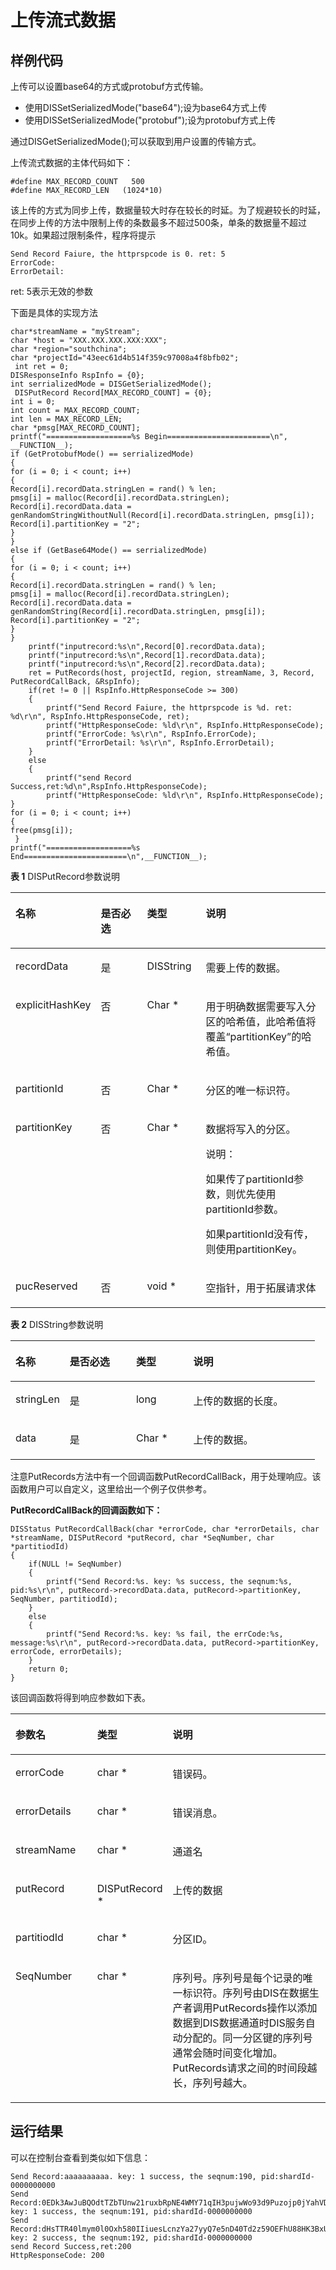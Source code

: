 # 上传流式数据<a name="dayu_06_0083"></a>

## 样例代码<a name="zh-cn_topic_0131160814_zh-cn_topic_0131140748_section42184651"></a>

上传可以设置base64的方式或protobuf方式传输。

-   使用DISSetSerializedMode\("base64"\);设为base64方式上传
-   使用DISSetSerializedMode\("protobuf"\);设为protobuf方式上传

通过DISGetSerializedMode\(\);可以获取到用户设置的传输方式。

上传流式数据的主体代码如下：

```
#define MAX_RECORD_COUNT   500
#define MAX_RECORD_LEN   (1024*10)
```

该上传的方式为同步上传，数据量较大时存在较长的时延。为了规避较长的时延，在同步上传的方法中限制上传的条数最多不超过500条，单条的数据量不超过10k。如果超过限制条件，程序将提示

```
Send Record Faiure, the httprspcode is 0. ret: 5
ErrorCode:
ErrorDetail:
```

ret: 5表示无效的参数

下面是具体的实现方法

```
char*streamName = "myStream";
char *host = "XXX.XXX.XXX.XXX:XXX"; 
char *region="southchina";
char *projectId="43eec61d4b514f359c97008a4f8bfb02";
 int ret = 0;    
DISResponseInfo RspInfo = {0};   
int serrializedMode = DISGetSerializedMode();   
 DISPutRecord Record[MAX_RECORD_COUNT] = {0};
int i = 0;
int count = MAX_RECORD_COUNT;
int len = MAX_RECORD_LEN;
char *pmsg[MAX_RECORD_COUNT];
printf("===================%s Begin=======================\n", __FUNCTION__);
if (GetProtobufMode() == serrializedMode)
{
for (i = 0; i < count; i++)
{
Record[i].recordData.stringLen = rand() % len;
pmsg[i] = malloc(Record[i].recordData.stringLen);
Record[i].recordData.data = genRandomStringWithoutNull(Record[i].recordData.stringLen, pmsg[i]);
Record[i].partitionKey = "2";
}
}
else if (GetBase64Mode() == serrializedMode)
{
for (i = 0; i < count; i++)
{
Record[i].recordData.stringLen = rand() % len;
pmsg[i] = malloc(Record[i].recordData.stringLen);
Record[i].recordData.data = genRandomString(Record[i].recordData.stringLen, pmsg[i]);
Record[i].partitionKey = "2";
}
}
    printf("inputrecord:%s\n",Record[0].recordData.data);
    printf("inputrecord:%s\n",Record[1].recordData.data);
    printf("inputrecord:%s\n",Record[2].recordData.data);    
    ret = PutRecords(host, projectId, region, streamName, 3, Record, PutRecordCallBack, &RspInfo);
    if(ret != 0 || RspInfo.HttpResponseCode >= 300)
    {
        printf("Send Record Faiure, the httprspcode is %d. ret: %d\r\n", RspInfo.HttpResponseCode, ret);
        printf("HttpResponseCode: %ld\r\n", RspInfo.HttpResponseCode);
        printf("ErrorCode: %s\r\n", RspInfo.ErrorCode);
        printf("ErrorDetail: %s\r\n", RspInfo.ErrorDetail);
    }
    else
    {
        printf("send Record Success,ret:%d\n",RspInfo.HttpResponseCode);
        printf("HttpResponseCode: %ld\r\n", RspInfo.HttpResponseCode);
}
for (i = 0; i < count; i++)
{
free(pmsg[i]);
 }
printf("===================%s End=======================\n",__FUNCTION__);
```

**表 1**  DISPutRecord参数说明

<a name="zh-cn_topic_0131160814_zh-cn_topic_0131140748_table11207934"></a>
<table><thead align="left"><tr id="zh-cn_topic_0131160814_zh-cn_topic_0131140748_row40079106"><th class="cellrowborder" valign="top" width="19.191919191919194%" id="mcps1.2.5.1.1"><p id="zh-cn_topic_0131160814_zh-cn_topic_0131140748_p25182135"><a name="zh-cn_topic_0131160814_zh-cn_topic_0131140748_p25182135"></a><a name="zh-cn_topic_0131160814_zh-cn_topic_0131140748_p25182135"></a><strong id="zh-cn_topic_0131160814_zh-cn_topic_0131140748_b25312629"><a name="zh-cn_topic_0131160814_zh-cn_topic_0131140748_b25312629"></a><a name="zh-cn_topic_0131160814_zh-cn_topic_0131140748_b25312629"></a>名称</strong></p>
</th>
<th class="cellrowborder" valign="top" width="18.181818181818183%" id="mcps1.2.5.1.2"><p id="zh-cn_topic_0131160814_zh-cn_topic_0131140748_p37057034"><a name="zh-cn_topic_0131160814_zh-cn_topic_0131140748_p37057034"></a><a name="zh-cn_topic_0131160814_zh-cn_topic_0131140748_p37057034"></a><strong id="zh-cn_topic_0131160814_zh-cn_topic_0131140748_b65077851"><a name="zh-cn_topic_0131160814_zh-cn_topic_0131140748_b65077851"></a><a name="zh-cn_topic_0131160814_zh-cn_topic_0131140748_b65077851"></a>是否必选</strong></p>
</th>
<th class="cellrowborder" valign="top" width="19.191919191919194%" id="mcps1.2.5.1.3"><p id="zh-cn_topic_0131160814_zh-cn_topic_0131140748_p36814618"><a name="zh-cn_topic_0131160814_zh-cn_topic_0131140748_p36814618"></a><a name="zh-cn_topic_0131160814_zh-cn_topic_0131140748_p36814618"></a><strong id="zh-cn_topic_0131160814_zh-cn_topic_0131140748_b62896114"><a name="zh-cn_topic_0131160814_zh-cn_topic_0131140748_b62896114"></a><a name="zh-cn_topic_0131160814_zh-cn_topic_0131140748_b62896114"></a>类型</strong></p>
</th>
<th class="cellrowborder" valign="top" width="43.43434343434344%" id="mcps1.2.5.1.4"><p id="zh-cn_topic_0131160814_zh-cn_topic_0131140748_p61420436"><a name="zh-cn_topic_0131160814_zh-cn_topic_0131140748_p61420436"></a><a name="zh-cn_topic_0131160814_zh-cn_topic_0131140748_p61420436"></a><strong id="zh-cn_topic_0131160814_zh-cn_topic_0131140748_b15913018"><a name="zh-cn_topic_0131160814_zh-cn_topic_0131140748_b15913018"></a><a name="zh-cn_topic_0131160814_zh-cn_topic_0131140748_b15913018"></a>说明</strong></p>
</th>
</tr>
</thead>
<tbody><tr id="zh-cn_topic_0131160814_zh-cn_topic_0131140748_row13886058"><td class="cellrowborder" valign="top" width="19.191919191919194%" headers="mcps1.2.5.1.1 "><p id="zh-cn_topic_0131160814_zh-cn_topic_0131140748_p51028923"><a name="zh-cn_topic_0131160814_zh-cn_topic_0131140748_p51028923"></a><a name="zh-cn_topic_0131160814_zh-cn_topic_0131140748_p51028923"></a>recordData</p>
</td>
<td class="cellrowborder" valign="top" width="18.181818181818183%" headers="mcps1.2.5.1.2 "><p id="zh-cn_topic_0131160814_zh-cn_topic_0131140748_p39702100"><a name="zh-cn_topic_0131160814_zh-cn_topic_0131140748_p39702100"></a><a name="zh-cn_topic_0131160814_zh-cn_topic_0131140748_p39702100"></a>是</p>
</td>
<td class="cellrowborder" valign="top" width="19.191919191919194%" headers="mcps1.2.5.1.3 "><p id="zh-cn_topic_0131160814_zh-cn_topic_0131140748_p61753566"><a name="zh-cn_topic_0131160814_zh-cn_topic_0131140748_p61753566"></a><a name="zh-cn_topic_0131160814_zh-cn_topic_0131140748_p61753566"></a>DISString</p>
</td>
<td class="cellrowborder" valign="top" width="43.43434343434344%" headers="mcps1.2.5.1.4 "><p id="zh-cn_topic_0131160814_zh-cn_topic_0131140748_p35982977"><a name="zh-cn_topic_0131160814_zh-cn_topic_0131140748_p35982977"></a><a name="zh-cn_topic_0131160814_zh-cn_topic_0131140748_p35982977"></a>需要上传的数据。</p>
</td>
</tr>
<tr id="zh-cn_topic_0131160814_zh-cn_topic_0131140748_row55411339"><td class="cellrowborder" valign="top" width="19.191919191919194%" headers="mcps1.2.5.1.1 "><p id="zh-cn_topic_0131160814_zh-cn_topic_0131140748_p59133445"><a name="zh-cn_topic_0131160814_zh-cn_topic_0131140748_p59133445"></a><a name="zh-cn_topic_0131160814_zh-cn_topic_0131140748_p59133445"></a>explicitHashKey</p>
</td>
<td class="cellrowborder" valign="top" width="18.181818181818183%" headers="mcps1.2.5.1.2 "><p id="zh-cn_topic_0131160814_zh-cn_topic_0131140748_p25079723"><a name="zh-cn_topic_0131160814_zh-cn_topic_0131140748_p25079723"></a><a name="zh-cn_topic_0131160814_zh-cn_topic_0131140748_p25079723"></a>否</p>
</td>
<td class="cellrowborder" valign="top" width="19.191919191919194%" headers="mcps1.2.5.1.3 "><p id="zh-cn_topic_0131160814_zh-cn_topic_0131140748_p18191719"><a name="zh-cn_topic_0131160814_zh-cn_topic_0131140748_p18191719"></a><a name="zh-cn_topic_0131160814_zh-cn_topic_0131140748_p18191719"></a>Char *</p>
</td>
<td class="cellrowborder" valign="top" width="43.43434343434344%" headers="mcps1.2.5.1.4 "><p id="zh-cn_topic_0131160814_zh-cn_topic_0131140748_p64243102"><a name="zh-cn_topic_0131160814_zh-cn_topic_0131140748_p64243102"></a><a name="zh-cn_topic_0131160814_zh-cn_topic_0131140748_p64243102"></a>用于明确数据需要写入分区的哈希值，此哈希值将覆盖“partitionKey”的哈希值。</p>
</td>
</tr>
<tr id="zh-cn_topic_0131160814_zh-cn_topic_0131140748_row36308794"><td class="cellrowborder" valign="top" width="19.191919191919194%" headers="mcps1.2.5.1.1 "><p id="zh-cn_topic_0131160814_zh-cn_topic_0131140748_p55331235"><a name="zh-cn_topic_0131160814_zh-cn_topic_0131140748_p55331235"></a><a name="zh-cn_topic_0131160814_zh-cn_topic_0131140748_p55331235"></a>partitionId</p>
</td>
<td class="cellrowborder" valign="top" width="18.181818181818183%" headers="mcps1.2.5.1.2 "><p id="zh-cn_topic_0131160814_zh-cn_topic_0131140748_p52645056"><a name="zh-cn_topic_0131160814_zh-cn_topic_0131140748_p52645056"></a><a name="zh-cn_topic_0131160814_zh-cn_topic_0131140748_p52645056"></a>否</p>
</td>
<td class="cellrowborder" valign="top" width="19.191919191919194%" headers="mcps1.2.5.1.3 "><p id="zh-cn_topic_0131160814_zh-cn_topic_0131140748_p36391162"><a name="zh-cn_topic_0131160814_zh-cn_topic_0131140748_p36391162"></a><a name="zh-cn_topic_0131160814_zh-cn_topic_0131140748_p36391162"></a>Char *</p>
</td>
<td class="cellrowborder" valign="top" width="43.43434343434344%" headers="mcps1.2.5.1.4 "><p id="zh-cn_topic_0131160814_zh-cn_topic_0131140748_p62003000"><a name="zh-cn_topic_0131160814_zh-cn_topic_0131140748_p62003000"></a><a name="zh-cn_topic_0131160814_zh-cn_topic_0131140748_p62003000"></a>分区的唯一标识符。</p>
</td>
</tr>
<tr id="zh-cn_topic_0131160814_zh-cn_topic_0131140748_row21156092"><td class="cellrowborder" valign="top" width="19.191919191919194%" headers="mcps1.2.5.1.1 "><p id="zh-cn_topic_0131160814_zh-cn_topic_0131140748_p35921916"><a name="zh-cn_topic_0131160814_zh-cn_topic_0131140748_p35921916"></a><a name="zh-cn_topic_0131160814_zh-cn_topic_0131140748_p35921916"></a>partitionKey</p>
</td>
<td class="cellrowborder" valign="top" width="18.181818181818183%" headers="mcps1.2.5.1.2 "><p id="zh-cn_topic_0131160814_zh-cn_topic_0131140748_p23994101"><a name="zh-cn_topic_0131160814_zh-cn_topic_0131140748_p23994101"></a><a name="zh-cn_topic_0131160814_zh-cn_topic_0131140748_p23994101"></a>否</p>
</td>
<td class="cellrowborder" valign="top" width="19.191919191919194%" headers="mcps1.2.5.1.3 "><p id="zh-cn_topic_0131160814_zh-cn_topic_0131140748_p64473998"><a name="zh-cn_topic_0131160814_zh-cn_topic_0131140748_p64473998"></a><a name="zh-cn_topic_0131160814_zh-cn_topic_0131140748_p64473998"></a>Char *</p>
</td>
<td class="cellrowborder" valign="top" width="43.43434343434344%" headers="mcps1.2.5.1.4 "><p id="zh-cn_topic_0131160814_zh-cn_topic_0131140748_p55011311"><a name="zh-cn_topic_0131160814_zh-cn_topic_0131140748_p55011311"></a><a name="zh-cn_topic_0131160814_zh-cn_topic_0131140748_p55011311"></a>数据将写入的分区。</p>
<div class="note" id="zh-cn_topic_0131160814_note1781217586587"><a name="zh-cn_topic_0131160814_note1781217586587"></a><a name="zh-cn_topic_0131160814_note1781217586587"></a><span class="notetitle"> 说明： </span><div class="notebody"><p id="zh-cn_topic_0131160814_zh-cn_topic_0131140748_p39254219"><a name="zh-cn_topic_0131160814_zh-cn_topic_0131140748_p39254219"></a><a name="zh-cn_topic_0131160814_zh-cn_topic_0131140748_p39254219"></a>如果传了partitionId参数，则优先使用partitionId参数。</p>
<p id="zh-cn_topic_0131160814_p7444124125914"><a name="zh-cn_topic_0131160814_p7444124125914"></a><a name="zh-cn_topic_0131160814_p7444124125914"></a>如果partitionId没有传，则使用partitionKey。</p>
</div></div>
</td>
</tr>
<tr id="zh-cn_topic_0131160814_zh-cn_topic_0131140748_row27950294"><td class="cellrowborder" valign="top" width="19.191919191919194%" headers="mcps1.2.5.1.1 "><p id="zh-cn_topic_0131160814_zh-cn_topic_0131140748_p49381354"><a name="zh-cn_topic_0131160814_zh-cn_topic_0131140748_p49381354"></a><a name="zh-cn_topic_0131160814_zh-cn_topic_0131140748_p49381354"></a>pucReserved</p>
</td>
<td class="cellrowborder" valign="top" width="18.181818181818183%" headers="mcps1.2.5.1.2 "><p id="zh-cn_topic_0131160814_zh-cn_topic_0131140748_p40466701"><a name="zh-cn_topic_0131160814_zh-cn_topic_0131140748_p40466701"></a><a name="zh-cn_topic_0131160814_zh-cn_topic_0131140748_p40466701"></a>否</p>
</td>
<td class="cellrowborder" valign="top" width="19.191919191919194%" headers="mcps1.2.5.1.3 "><p id="zh-cn_topic_0131160814_zh-cn_topic_0131140748_p56577386"><a name="zh-cn_topic_0131160814_zh-cn_topic_0131140748_p56577386"></a><a name="zh-cn_topic_0131160814_zh-cn_topic_0131140748_p56577386"></a>void *</p>
</td>
<td class="cellrowborder" valign="top" width="43.43434343434344%" headers="mcps1.2.5.1.4 "><p id="zh-cn_topic_0131160814_zh-cn_topic_0131140748_p19365543"><a name="zh-cn_topic_0131160814_zh-cn_topic_0131140748_p19365543"></a><a name="zh-cn_topic_0131160814_zh-cn_topic_0131140748_p19365543"></a>空指针，用于拓展请求体</p>
</td>
</tr>
</tbody>
</table>

**表 2**  DISString参数说明

<a name="zh-cn_topic_0131160814_zh-cn_topic_0131140748_table20249826"></a>
<table><thead align="left"><tr id="zh-cn_topic_0131160814_zh-cn_topic_0131140748_row28799665"><th class="cellrowborder" valign="top" width="17.82178217821782%" id="mcps1.2.5.1.1"><p id="zh-cn_topic_0131160814_zh-cn_topic_0131140748_p51071544"><a name="zh-cn_topic_0131160814_zh-cn_topic_0131140748_p51071544"></a><a name="zh-cn_topic_0131160814_zh-cn_topic_0131140748_p51071544"></a><strong id="zh-cn_topic_0131160814_zh-cn_topic_0131140748_b56990719"><a name="zh-cn_topic_0131160814_zh-cn_topic_0131140748_b56990719"></a><a name="zh-cn_topic_0131160814_zh-cn_topic_0131140748_b56990719"></a>名称</strong></p>
</th>
<th class="cellrowborder" valign="top" width="21.782178217821784%" id="mcps1.2.5.1.2"><p id="zh-cn_topic_0131160814_zh-cn_topic_0131140748_p52845536"><a name="zh-cn_topic_0131160814_zh-cn_topic_0131140748_p52845536"></a><a name="zh-cn_topic_0131160814_zh-cn_topic_0131140748_p52845536"></a><strong id="zh-cn_topic_0131160814_zh-cn_topic_0131140748_b5847780"><a name="zh-cn_topic_0131160814_zh-cn_topic_0131140748_b5847780"></a><a name="zh-cn_topic_0131160814_zh-cn_topic_0131140748_b5847780"></a>是否必选</strong></p>
</th>
<th class="cellrowborder" valign="top" width="18.81188118811881%" id="mcps1.2.5.1.3"><p id="zh-cn_topic_0131160814_zh-cn_topic_0131140748_p3908185"><a name="zh-cn_topic_0131160814_zh-cn_topic_0131140748_p3908185"></a><a name="zh-cn_topic_0131160814_zh-cn_topic_0131140748_p3908185"></a><strong id="zh-cn_topic_0131160814_zh-cn_topic_0131140748_b35173667"><a name="zh-cn_topic_0131160814_zh-cn_topic_0131140748_b35173667"></a><a name="zh-cn_topic_0131160814_zh-cn_topic_0131140748_b35173667"></a>类型</strong></p>
</th>
<th class="cellrowborder" valign="top" width="41.584158415841586%" id="mcps1.2.5.1.4"><p id="zh-cn_topic_0131160814_zh-cn_topic_0131140748_p30494806"><a name="zh-cn_topic_0131160814_zh-cn_topic_0131140748_p30494806"></a><a name="zh-cn_topic_0131160814_zh-cn_topic_0131140748_p30494806"></a><strong id="zh-cn_topic_0131160814_zh-cn_topic_0131140748_b6017800"><a name="zh-cn_topic_0131160814_zh-cn_topic_0131140748_b6017800"></a><a name="zh-cn_topic_0131160814_zh-cn_topic_0131140748_b6017800"></a>说明</strong></p>
</th>
</tr>
</thead>
<tbody><tr id="zh-cn_topic_0131160814_zh-cn_topic_0131140748_row17679762"><td class="cellrowborder" valign="top" width="17.82178217821782%" headers="mcps1.2.5.1.1 "><p id="zh-cn_topic_0131160814_zh-cn_topic_0131140748_p22774600"><a name="zh-cn_topic_0131160814_zh-cn_topic_0131140748_p22774600"></a><a name="zh-cn_topic_0131160814_zh-cn_topic_0131140748_p22774600"></a>stringLen</p>
</td>
<td class="cellrowborder" valign="top" width="21.782178217821784%" headers="mcps1.2.5.1.2 "><p id="zh-cn_topic_0131160814_zh-cn_topic_0131140748_p32803348"><a name="zh-cn_topic_0131160814_zh-cn_topic_0131140748_p32803348"></a><a name="zh-cn_topic_0131160814_zh-cn_topic_0131140748_p32803348"></a>是</p>
</td>
<td class="cellrowborder" valign="top" width="18.81188118811881%" headers="mcps1.2.5.1.3 "><p id="zh-cn_topic_0131160814_zh-cn_topic_0131140748_p39825499"><a name="zh-cn_topic_0131160814_zh-cn_topic_0131140748_p39825499"></a><a name="zh-cn_topic_0131160814_zh-cn_topic_0131140748_p39825499"></a>long</p>
</td>
<td class="cellrowborder" valign="top" width="41.584158415841586%" headers="mcps1.2.5.1.4 "><p id="zh-cn_topic_0131160814_zh-cn_topic_0131140748_p4640007"><a name="zh-cn_topic_0131160814_zh-cn_topic_0131140748_p4640007"></a><a name="zh-cn_topic_0131160814_zh-cn_topic_0131140748_p4640007"></a>上传的数据的长度。</p>
</td>
</tr>
<tr id="zh-cn_topic_0131160814_zh-cn_topic_0131140748_row41760071"><td class="cellrowborder" valign="top" width="17.82178217821782%" headers="mcps1.2.5.1.1 "><p id="zh-cn_topic_0131160814_zh-cn_topic_0131140748_p27122565"><a name="zh-cn_topic_0131160814_zh-cn_topic_0131140748_p27122565"></a><a name="zh-cn_topic_0131160814_zh-cn_topic_0131140748_p27122565"></a>data</p>
</td>
<td class="cellrowborder" valign="top" width="21.782178217821784%" headers="mcps1.2.5.1.2 "><p id="zh-cn_topic_0131160814_zh-cn_topic_0131140748_p49444123"><a name="zh-cn_topic_0131160814_zh-cn_topic_0131140748_p49444123"></a><a name="zh-cn_topic_0131160814_zh-cn_topic_0131140748_p49444123"></a>是</p>
</td>
<td class="cellrowborder" valign="top" width="18.81188118811881%" headers="mcps1.2.5.1.3 "><p id="zh-cn_topic_0131160814_zh-cn_topic_0131140748_p45551026"><a name="zh-cn_topic_0131160814_zh-cn_topic_0131140748_p45551026"></a><a name="zh-cn_topic_0131160814_zh-cn_topic_0131140748_p45551026"></a>Char *</p>
</td>
<td class="cellrowborder" valign="top" width="41.584158415841586%" headers="mcps1.2.5.1.4 "><p id="zh-cn_topic_0131160814_zh-cn_topic_0131140748_p65754481"><a name="zh-cn_topic_0131160814_zh-cn_topic_0131140748_p65754481"></a><a name="zh-cn_topic_0131160814_zh-cn_topic_0131140748_p65754481"></a>上传的数据。</p>
</td>
</tr>
</tbody>
</table>

注意PutRecords方法中有一个回调函数PutRecordCallBack，用于处理响应。该函数用户可以自定义，这里给出一个例子仅供参考。

**PutRecordCallBack的回调函数如下：**

```
DISStatus PutRecordCallBack(char *errorCode, char *errorDetails, char *streamName, DISPutRecord *putRecord, char *SeqNumber, char *partitiodId)
{
    if(NULL != SeqNumber)
    {
        printf("Send Record:%s. key: %s success, the seqnum:%s, pid:%s\r\n", putRecord->recordData.data, putRecord->partitionKey, SeqNumber, partitiodId);
    }
    else
    {
        printf("Send Record:%s. key: %s fail, the errCode:%s, message:%s\r\n", putRecord->recordData.data, putRecord->partitionKey, errorCode, errorDetails);
    }
    return 0;
}
```

该回调函数将得到响应参数如下表。

<a name="zh-cn_topic_0131160814_zh-cn_topic_0131140748_table40800942"></a>
<table><thead align="left"><tr id="zh-cn_topic_0131160814_zh-cn_topic_0131140748_row17022773"><th class="cellrowborder" valign="top" width="26.26%" id="mcps1.1.4.1.1"><p id="zh-cn_topic_0131160814_zh-cn_topic_0131140748_p36667404"><a name="zh-cn_topic_0131160814_zh-cn_topic_0131140748_p36667404"></a><a name="zh-cn_topic_0131160814_zh-cn_topic_0131140748_p36667404"></a><strong id="zh-cn_topic_0131160814_zh-cn_topic_0131140748_b61571180"><a name="zh-cn_topic_0131160814_zh-cn_topic_0131140748_b61571180"></a><a name="zh-cn_topic_0131160814_zh-cn_topic_0131140748_b61571180"></a>参数名</strong></p>
</th>
<th class="cellrowborder" valign="top" width="21.21%" id="mcps1.1.4.1.2"><p id="zh-cn_topic_0131160814_zh-cn_topic_0131140748_p21209668"><a name="zh-cn_topic_0131160814_zh-cn_topic_0131140748_p21209668"></a><a name="zh-cn_topic_0131160814_zh-cn_topic_0131140748_p21209668"></a><strong id="zh-cn_topic_0131160814_zh-cn_topic_0131140748_b56669285"><a name="zh-cn_topic_0131160814_zh-cn_topic_0131140748_b56669285"></a><a name="zh-cn_topic_0131160814_zh-cn_topic_0131140748_b56669285"></a>类型</strong></p>
</th>
<th class="cellrowborder" valign="top" width="52.53%" id="mcps1.1.4.1.3"><p id="zh-cn_topic_0131160814_zh-cn_topic_0131140748_p26809401"><a name="zh-cn_topic_0131160814_zh-cn_topic_0131140748_p26809401"></a><a name="zh-cn_topic_0131160814_zh-cn_topic_0131140748_p26809401"></a><strong id="zh-cn_topic_0131160814_zh-cn_topic_0131140748_b39958021"><a name="zh-cn_topic_0131160814_zh-cn_topic_0131140748_b39958021"></a><a name="zh-cn_topic_0131160814_zh-cn_topic_0131140748_b39958021"></a>说明</strong></p>
</th>
</tr>
</thead>
<tbody><tr id="zh-cn_topic_0131160814_zh-cn_topic_0131140748_row15374270"><td class="cellrowborder" valign="top" width="26.26%" headers="mcps1.1.4.1.1 "><p id="zh-cn_topic_0131160814_zh-cn_topic_0131140748_p37356392"><a name="zh-cn_topic_0131160814_zh-cn_topic_0131140748_p37356392"></a><a name="zh-cn_topic_0131160814_zh-cn_topic_0131140748_p37356392"></a>errorCode</p>
</td>
<td class="cellrowborder" valign="top" width="21.21%" headers="mcps1.1.4.1.2 "><p id="zh-cn_topic_0131160814_zh-cn_topic_0131140748_p5968939"><a name="zh-cn_topic_0131160814_zh-cn_topic_0131140748_p5968939"></a><a name="zh-cn_topic_0131160814_zh-cn_topic_0131140748_p5968939"></a>char *</p>
</td>
<td class="cellrowborder" valign="top" width="52.53%" headers="mcps1.1.4.1.3 "><p id="zh-cn_topic_0131160814_zh-cn_topic_0131140748_p13722030"><a name="zh-cn_topic_0131160814_zh-cn_topic_0131140748_p13722030"></a><a name="zh-cn_topic_0131160814_zh-cn_topic_0131140748_p13722030"></a>错误码。</p>
</td>
</tr>
<tr id="zh-cn_topic_0131160814_zh-cn_topic_0131140748_row56389407"><td class="cellrowborder" valign="top" width="26.26%" headers="mcps1.1.4.1.1 "><p id="zh-cn_topic_0131160814_zh-cn_topic_0131140748_p4139237"><a name="zh-cn_topic_0131160814_zh-cn_topic_0131140748_p4139237"></a><a name="zh-cn_topic_0131160814_zh-cn_topic_0131140748_p4139237"></a>errorDetails</p>
</td>
<td class="cellrowborder" valign="top" width="21.21%" headers="mcps1.1.4.1.2 "><p id="zh-cn_topic_0131160814_zh-cn_topic_0131140748_p66842817"><a name="zh-cn_topic_0131160814_zh-cn_topic_0131140748_p66842817"></a><a name="zh-cn_topic_0131160814_zh-cn_topic_0131140748_p66842817"></a>char *</p>
</td>
<td class="cellrowborder" valign="top" width="52.53%" headers="mcps1.1.4.1.3 "><p id="zh-cn_topic_0131160814_zh-cn_topic_0131140748_p45559064"><a name="zh-cn_topic_0131160814_zh-cn_topic_0131140748_p45559064"></a><a name="zh-cn_topic_0131160814_zh-cn_topic_0131140748_p45559064"></a>错误消息。</p>
</td>
</tr>
<tr id="zh-cn_topic_0131160814_zh-cn_topic_0131140748_row7378398"><td class="cellrowborder" valign="top" width="26.26%" headers="mcps1.1.4.1.1 "><p id="zh-cn_topic_0131160814_zh-cn_topic_0131140748_p60779388"><a name="zh-cn_topic_0131160814_zh-cn_topic_0131140748_p60779388"></a><a name="zh-cn_topic_0131160814_zh-cn_topic_0131140748_p60779388"></a>streamName</p>
</td>
<td class="cellrowborder" valign="top" width="21.21%" headers="mcps1.1.4.1.2 "><p id="zh-cn_topic_0131160814_zh-cn_topic_0131140748_p24183370"><a name="zh-cn_topic_0131160814_zh-cn_topic_0131140748_p24183370"></a><a name="zh-cn_topic_0131160814_zh-cn_topic_0131140748_p24183370"></a>char *</p>
</td>
<td class="cellrowborder" valign="top" width="52.53%" headers="mcps1.1.4.1.3 "><p id="zh-cn_topic_0131160814_zh-cn_topic_0131140748_p12695920"><a name="zh-cn_topic_0131160814_zh-cn_topic_0131140748_p12695920"></a><a name="zh-cn_topic_0131160814_zh-cn_topic_0131140748_p12695920"></a>通道名</p>
</td>
</tr>
<tr id="zh-cn_topic_0131160814_zh-cn_topic_0131140748_row47154420"><td class="cellrowborder" valign="top" width="26.26%" headers="mcps1.1.4.1.1 "><p id="zh-cn_topic_0131160814_zh-cn_topic_0131140748_p61411666"><a name="zh-cn_topic_0131160814_zh-cn_topic_0131140748_p61411666"></a><a name="zh-cn_topic_0131160814_zh-cn_topic_0131140748_p61411666"></a>putRecord</p>
</td>
<td class="cellrowborder" valign="top" width="21.21%" headers="mcps1.1.4.1.2 "><p id="zh-cn_topic_0131160814_zh-cn_topic_0131140748_p8289053"><a name="zh-cn_topic_0131160814_zh-cn_topic_0131140748_p8289053"></a><a name="zh-cn_topic_0131160814_zh-cn_topic_0131140748_p8289053"></a>DISPutRecord *</p>
</td>
<td class="cellrowborder" valign="top" width="52.53%" headers="mcps1.1.4.1.3 "><p id="zh-cn_topic_0131160814_zh-cn_topic_0131140748_p324668"><a name="zh-cn_topic_0131160814_zh-cn_topic_0131140748_p324668"></a><a name="zh-cn_topic_0131160814_zh-cn_topic_0131140748_p324668"></a>上传的数据</p>
</td>
</tr>
<tr id="zh-cn_topic_0131160814_zh-cn_topic_0131140748_row2922015"><td class="cellrowborder" valign="top" width="26.26%" headers="mcps1.1.4.1.1 "><p id="zh-cn_topic_0131160814_zh-cn_topic_0131140748_p35356632"><a name="zh-cn_topic_0131160814_zh-cn_topic_0131140748_p35356632"></a><a name="zh-cn_topic_0131160814_zh-cn_topic_0131140748_p35356632"></a>partitiodId</p>
</td>
<td class="cellrowborder" valign="top" width="21.21%" headers="mcps1.1.4.1.2 "><p id="zh-cn_topic_0131160814_zh-cn_topic_0131140748_p45314905"><a name="zh-cn_topic_0131160814_zh-cn_topic_0131140748_p45314905"></a><a name="zh-cn_topic_0131160814_zh-cn_topic_0131140748_p45314905"></a>char *</p>
</td>
<td class="cellrowborder" valign="top" width="52.53%" headers="mcps1.1.4.1.3 "><p id="zh-cn_topic_0131160814_zh-cn_topic_0131140748_p46628683"><a name="zh-cn_topic_0131160814_zh-cn_topic_0131140748_p46628683"></a><a name="zh-cn_topic_0131160814_zh-cn_topic_0131140748_p46628683"></a>分区ID。</p>
</td>
</tr>
<tr id="zh-cn_topic_0131160814_zh-cn_topic_0131140748_row17004965"><td class="cellrowborder" valign="top" width="26.26%" headers="mcps1.1.4.1.1 "><p id="zh-cn_topic_0131160814_zh-cn_topic_0131140748_p35224963"><a name="zh-cn_topic_0131160814_zh-cn_topic_0131140748_p35224963"></a><a name="zh-cn_topic_0131160814_zh-cn_topic_0131140748_p35224963"></a>SeqNumber</p>
</td>
<td class="cellrowborder" valign="top" width="21.21%" headers="mcps1.1.4.1.2 "><p id="zh-cn_topic_0131160814_zh-cn_topic_0131140748_p34649765"><a name="zh-cn_topic_0131160814_zh-cn_topic_0131140748_p34649765"></a><a name="zh-cn_topic_0131160814_zh-cn_topic_0131140748_p34649765"></a>char *</p>
</td>
<td class="cellrowborder" valign="top" width="52.53%" headers="mcps1.1.4.1.3 "><p id="zh-cn_topic_0131160814_zh-cn_topic_0131140748_p55167604"><a name="zh-cn_topic_0131160814_zh-cn_topic_0131140748_p55167604"></a><a name="zh-cn_topic_0131160814_zh-cn_topic_0131140748_p55167604"></a>序列号。序列号是每个记录的唯一标识符。序列号由DIS在数据生产者调用PutRecords操作以添加数据到DIS数据通道时DIS服务自动分配的。同一分区键的序列号通常会随时间变化增加。PutRecords请求之间的时间段越长，序列号越大。</p>
</td>
</tr>
</tbody>
</table>

## 运行结果<a name="zh-cn_topic_0131160814_zh-cn_topic_0131140748_section44117540"></a>

可以在控制台查看到类似如下信息：

```
Send Record:aaaaaaaaaa. key: 1 success, the seqnum:190, pid:shardId-0000000000
Send Record:0EDk3AwJuBQOdtTZbTUnw21ruxbRpNE4WMY71qIH3pujwWo93d9Puzojp0jYahVD06w2FZbL1dgaxz238So07RMYHr02D2CQW4T0DE5MF39KYILr9uR81mm2h6T5TU781kmT8xjBKWN5g9h33KN2QX0332xbnJ5ItJ3tu48YWOTzf3hKk7yk9aNp1fUXrbteIxyEOS48m4e17X. key: 1 success, the seqnum:191, pid:shardId-0000000000
Send Record:dHsTTR40lmym0l0Oxh580IIiuesLcnzYa27yyQ7e5nD40Td2z59OEFhU88HK3BxUfiNZdVpSaswNixL0lv7Tye4fl0Cp16g7PT5WflWZR9D83pCWUXfLTB9BXG1dO14266FOJs9N6Th3SqFRNDe5l6Jz5Vt07uyeeiDYRwwerF9y0RG41Vga. key: 2 success, the seqnum:192, pid:shardId-0000000000
send Record Success,ret:200
HttpResponseCode: 200
```

